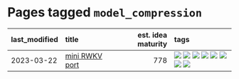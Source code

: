 # Pages tagged `model_compression`

|last_modified|title|est. idea maturity|tags
|:---|:---|---:|:---|
|2023-03-22|[mini RWKV port](../rust_rwkv.md)|778|[![](https://img.shields.io/badge/tag-RNN-394ee4)](../tags/RNN.md) [![](https://img.shields.io/badge/tag-completed-6a156e)](../tags/completed.md) [![](https://img.shields.io/badge/tag-experimental-fecb83)](../tags/experimental.md) [![](https://img.shields.io/badge/tag-ggml-cc5ed7)](../tags/ggml.md) [![](https://img.shields.io/badge/tag-mobilenet-dd597e)](../tags/mobilenet.md) [![](https://img.shields.io/badge/tag-model_compression-e8ae48)](../tags/model_compression.md) [![](https://img.shields.io/badge/tag-tooling-4bcfd8)](../tags/tooling.md) [![](https://img.shields.io/badge/tag-wip-e7673c)](../tags/wip.md)|